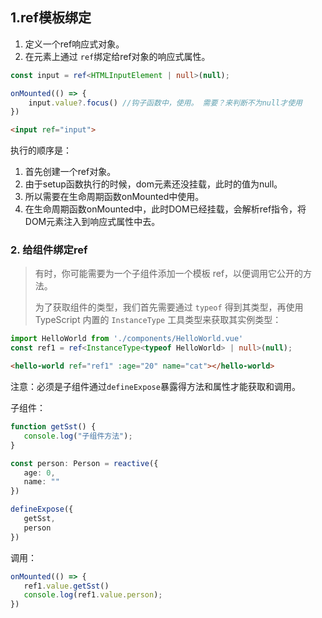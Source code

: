 ## 1.ref模板绑定

1. 定义一个ref响应式对象。
2. 在元素上通过 `ref`绑定给ref对象的响应式属性。

```ts
const input = ref<HTMLInputElement | null>(null);

onMounted(() => {
    input.value?.focus() //钩子函数中，使用。 需要？来判断不为null才使用
})
```

```html
<input ref="input">
```

执行的顺序是：

1. 首先创建一个ref对象。
2. 由于setup函数执行的时候，dom元素还没挂载，此时的值为null。
3. 所以需要在生命周期函数onMounted中使用。
4. 在生命周期函数onMounted中，此时DOM已经挂载，会解析ref指令，将DOM元素注入到响应式属性中去。

### 2. 给组件绑定ref

> 有时，你可能需要为一个子组件添加一个模板 ref，以便调用它公开的方法。
>
> 为了获取组件的类型，我们首先需要通过 `typeof` 得到其类型，再使用 TypeScript 内置的 `InstanceType` 工具类型来获取其实例类型：

```ts
import HelloWorld from './components/HelloWorld.vue'
const ref1 = ref<InstanceType<typeof HelloWorld> | null>(null);
```

```html
<hello-world ref="ref1" :age="20" name="cat"></hello-world>
```

注意：必须是子组件通过`defineExpose`暴露得方法和属性才能获取和调用。

子组件：

```ts
function getSst() {
   console.log("子组件方法");
}

const person: Person = reactive({
   age: 0,
   name: ""
})

defineExpose({
   getSst,
   person
})
```

调用：

```ts
onMounted(() => {
   ref1.value.getSst()
   console.log(ref1.value.person);
})
```
